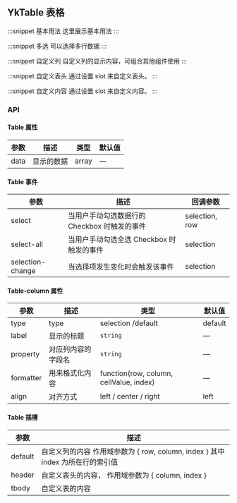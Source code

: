 ## YkTable 表格

:::snippet
基本用法
这里展示基本用法
<TablePrimary/>
:::

:::snippet
多选
可以选择多行数据
<TableCheckbox/>
:::

:::snippet
自定义列
自定义列的显示内容，可组合其他组件使用
<TableCustom/>
:::

:::snippet
自定义表头
通过设置 slot 来自定义表头。
<TableCustomHeader/>
:::

:::snippet
自定义内容
通过设置 slot 来自定义内容。
<TableTbody/>
:::

### API

#### Table 属性

| 参数 | 描述       | 类型  | 默认值 |
| ---- | ---------- | ----- | ------ |
| data | 显示的数据 | array | —      |

#### Table 事件

| 参数             | 描述                                         | 回调参数       |
| ---------------- | -------------------------------------------- | -------------- |
| select           | 当用户手动勾选数据行的 Checkbox 时触发的事件 | selection, row |
| select-all       | 当用户手动勾选全选 Checkbox 时触发的事件     | selection      |
| selection-change | 当选择项发生变化时会触发该事件               | selection      |

#### Table-column 属性

| 参数      | 描述               | 类型                                    | 默认值  |
| --------- | ------------------ | --------------------------------------- | ------- |
| type      | type               | selection /default                      | default |
| label     | 显示的标题         | `string `                               | —       |
| property  | 对应列内容的字段名 | `string`                                | —       |
| formatter | 用来格式化内容     | function(row, column, cellValue, index) | —       |
| align     | 对齐方式           | left / center / right                   | left    |

#### Table 插槽

| 参数    | 描述                                                                           |
| ------- | ------------------------------------------------------------------------------ |
| default | 自定义列的内容 作用域参数为 { row, column, index } 其中 index 为所在行的索引值 |
| header  | 自定义表头的内容， 作用域参数为 { column, index }                              |
| tbody   | 自定义表的内容                                                                 |

